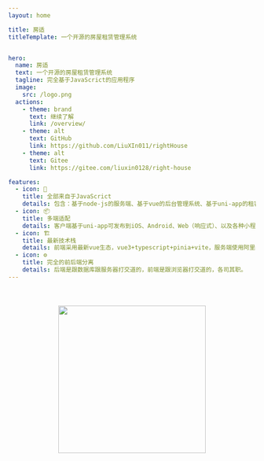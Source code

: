 ```yaml
---
layout: home

title: 房适
titleTemplate: 一个开源的房屋租赁管理系统


hero:
  name: 房适
  text: 一个开源的房屋租赁管理系统
  tagline: 完全基于JavaScrict的应用程序
  image:
    src: /logo.png
  actions:
    - theme: brand
      text: 继续了解
      link: /overview/
    - theme: alt
      text: GitHub
      link: https://github.com/LiuXIn011/rightHouse
    - theme: alt
      text: Gitee
      link: https://gitee.com/liuxin0128/right-house

features:
  - icon: 💯
    title: 全部来自于JavaScrict
    details: 包含：基于node-js的服务端、基于vue的后台管理系统、基于uni-app的租客端和房东端。
  - icon: 📦
    title: 多端适配
    details: 客户端基于uni-app可发布到iOS、Android、Web（响应式）、以及各种小程序（微信/支付宝/百度/头条/飞书/QQ/快手/钉钉/淘宝）、快应用等多个平台。
  - icon: 🏗
    title: 最新技术栈
    details: 前端采用最新vue生态，vue3+typescript+pinia+vite，服务端使用阿里node-js开发框架：egg.js。
  - icon: ⚙️
    title: 完全的前后端分离
    details: 后端是跟数据库跟服务器打交道的，前端是跟浏览器打交道的，各司其职。
---
```

<script setup>
import axios from 'axios'
  axios.get("https://server.right-house.love/api/docView/getDocInfo?type=1")
</script>

<p align="center" style="margin-top:50px;">
  <a href="https://www.upyun.com/?utm_source=lianmeng&utm_medium=referral">
    <img width="300" src="/youpai.png"/>
  </a>
</p>